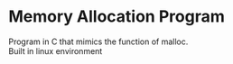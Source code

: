 # Memory Allocation Program
Program in C that mimics the function of malloc.  
Built in linux environment
